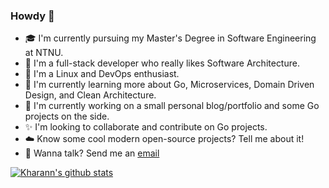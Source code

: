 ### Howdy 👋

- 🎓 I'm currently pursuing my Master's Degree in Software Engineering at NTNU.
- 👷 I'm a full-stack developer who really likes Software Architecture.
- 🐧 I'm a Linux and DevOps enthusiast.
- 🌱 I'm currently learning more about Go, Microservices, Domain Driven Design, and Clean Architecture.
- 🔨 I'm currently working on a small personal blog/portfolio and some Go projects on the side.
- ✨ I'm looking to collaborate and contribute on Go projects.
- ☁️ Know some cool modern open-source projects? Tell me about it!
- 📮 Wanna talk? Send me an [email](mailto:hey@akvo.no)

[![Kharann's github stats](https://github-readme-stats.vercel.app/api?username=kharann&count_private=true&theme=gruvbox)](https://github.com/anuraghazra/github-readme-stats)
